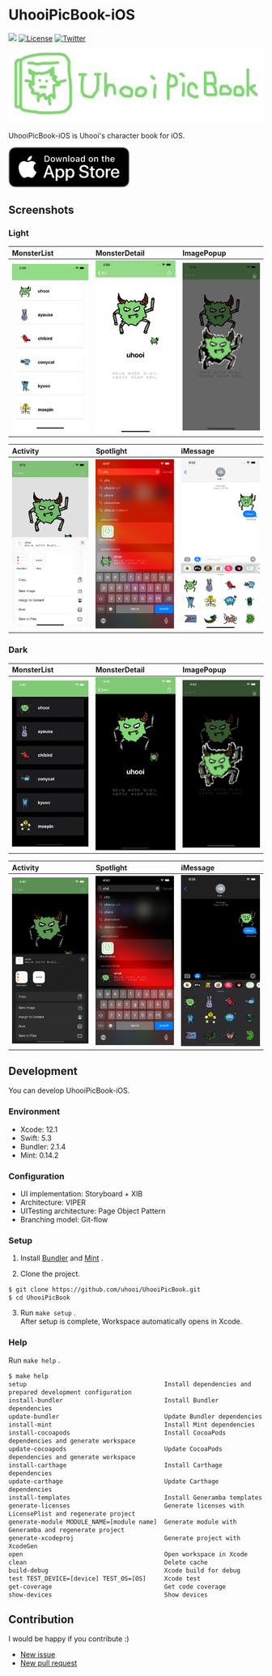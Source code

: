 # UhooiPicBook-iOS

[![](https://github.com/uhooi/UhooiPicBook/workflows/CI/badge.svg)](https://github.com/uhooi/UhooiPicBook/actions?query=workflow%3ACI)
[![License](https://img.shields.io/github/license/uhooi/UhooiPicBook)](https://github.com/uhooi/UhooiPicBook/blob/master/LICENSE)
[![Twitter](https://img.shields.io/twitter/url?style=social&url=https%3A%2F%2Ftwitter.com%2Fthe_uhooi)](https://twitter.com/the_uhooi)

![Logo](./Docs/Logo.png)

UhooiPicBook-iOS is Uhooi's character book for iOS.

[![Download_on_the_App_Store_Badge](./Docs/Download_on_the_App_Store_Badge_US-UK_RGB_blk_092917.svg)](https://apps.apple.com/jp/app/id1501657213)

## Screenshots

### Light

|MonsterList|MonsterDetail|ImagePopup|
|:--|:--|:--|
|<img src="./Docs/Screenshots/Light/MonsterList.png" width="207">|<img src="./Docs/Screenshots/Light/MonsterDetail.png" width="207">|<img src="./Docs/Screenshots/Light/ImagePopup.png" width="207">|

|Activity|Spotlight|iMessage|
|:--|:--|:--|
|<img src="./Docs/Screenshots/Light/Activity.png" width="207">|<img src="./Docs/Screenshots/Light/Spotlight.png" width="207">|<img src="./Docs/Screenshots/Light/iMessage.png" width="207">|

### Dark

|MonsterList|MonsterDetail|ImagePopup|
|:--|:--|:--|
|<img src="./Docs/Screenshots/Dark/MonsterList.png" width="207">|<img src="./Docs/Screenshots/Dark/MonsterDetail.png" width="207">|<img src="./Docs/Screenshots/Dark/ImagePopup.png" width="207">|

|Activity|Spotlight|iMessage|
|:--|:--|:--|
|<img src="./Docs/Screenshots/Dark/Activity.png" width="207">|<img src="./Docs/Screenshots/Dark/Spotlight.png" width="207">|<img src="./Docs/Screenshots/Dark/iMessage.png" width="207">|

## Development

You can develop UhooiPicBook-iOS.

### Environment

- Xcode: 12.1
- Swift: 5.3
- Bundler: 2.1.4
- Mint: 0.14.2

### Configuration

- UI implementation: Storyboard + XIB
- Architecture: VIPER
- UITesting architecture: Page Object Pattern
- Branching model: Git-flow

### Setup

1. Install [Bundler](https://github.com/rubygems/bundler) and [Mint](https://github.com/yonaskolb/Mint) .

2. Clone the project.

```
$ git clone https://github.com/uhooi/UhooiPicBook.git
$ cd UhooiPicBook
```

3. Run `make setup` .  
After setup is complete, Workspace automatically opens in Xcode.

### Help

Run `make help` .

```
$ make help
setup                                      Install dependencies and prepared development configuration
install-bundler                            Install Bundler dependencies
update-bundler                             Update Bundler dependencies
install-mint                               Install Mint dependencies
install-cocoapods                          Install CocoaPods dependencies and generate workspace
update-cocoapods                           Update CocoaPods dependencies and generate workspace
install-carthage                           Install Carthage dependencies
update-carthage                            Update Carthage dependencies
install-templates                          Install Generamba templates
generate-licenses                          Generate licenses with LicensePlist and regenerate project
generate-module MODULE_NAME=[module name]  Generate module with Generamba and regenerate project
generate-xcodeproj                         Generate project with XcodeGen
open                                       Open workspace in Xcode
clean                                      Delete cache
build-debug                                Xcode build for debug
test TEST_DEVICE=[device] TEST_OS=[OS]     Xcode test
get-coverage                               Get code coverage
show-devices                               Show devices
```

## Contribution

I would be happy if you contribute :)

- [New issue](https://github.com/uhooi/UhooiPicBook/issues/new)
- [New pull request](https://github.com/uhooi/UhooiPicBook/compare)
